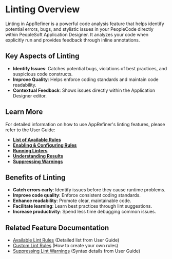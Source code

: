 # Linting Overview

Linting in AppRefiner is a powerful code analysis feature that helps identify potential errors, bugs, and stylistic issues in your PeopleCode directly within PeopleSoft Application Designer. It analyzes your code when explicitly run and provides feedback through inline annotations.

## Key Aspects of Linting

-   **Identify Issues**: Catches potential bugs, violations of best practices, and suspicious code constructs.
-   **Improve Quality**: Helps enforce coding standards and maintain code readability.
-   **Contextual Feedback**: Shows issues directly within the Application Designer editor.

## Learn More

For detailed information on how to use AppRefiner's linting features, please refer to the User Guide:

-   **[List of Available Rules](../../user-guide/working-with-linters.md#available-linters)**
-   **[Enabling & Configuring Rules](../../user-guide/working-with-linters.md#enabling-and-configuring-linters)**
-   **[Running Linters](../../user-guide/working-with-linters.md#running-linters)**
-   **[Understanding Results](../../user-guide/working-with-linters.md#understanding-linter-results)**
-   **[Suppressing Warnings](../../user-guide/working-with-linters.md#suppressing-linter-warnings)**

## Benefits of Linting

-   **Catch errors early**: Identify issues before they cause runtime problems.
-   **Improve code quality**: Enforce consistent coding standards.
-   **Enhance readability**: Promote clear, maintainable code.
-   **Facilitate learning**: Learn best practices through lint suggestions.
-   **Increase productivity**: Spend less time debugging common issues.

## Related Feature Documentation

-   [Available Lint Rules](../../user-guide/working-with-linters.md#available-linters) (Detailed list from User Guide)
-   [Custom Lint Rules](../../api-reference/core-api/custom-linters.md) (How to create your own rules)
-   [Suppressing Lint Warnings](../../user-guide/working-with-linters.md#suppressing-linter-warnings) (Syntax details from User Guide)
